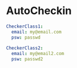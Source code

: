 # AutoCheckin

~~~yml
CheckerClass1:
  email: my@email.com
  psw: passwd
  
CheckerClass2:
  email: my@email2.com
  psw: passwd2
~~~
